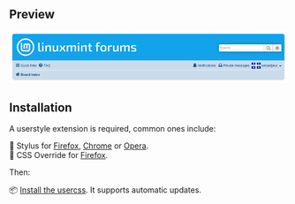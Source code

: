 ## Preview
![FreshMint preview](images/FreshMint-initial-commit.png)

## Installation
A userstyle extension is required, common ones include:

🎨 Stylus for [Firefox](https://addons.mozilla.org/en-CA/firefox/addon/styl-us/), [Chrome](https://chrome.google.com/webstore/detail/stylus/clngdbkpkpeebahjckkjfobafhncgmne) or [Opera](https://addons.opera.com/en-gb/extensions/details/stylus/).<br>
🎨  CSS Override for [Firefox](https://addons.mozilla.org/en-CA/firefox/addon/css-override/).

Then:

📦 [Install the usercss](https://raw.githubusercontent.com/SebastJava/FreshMint/main/FreshMint.user.css). It supports automatic updates.<br>
